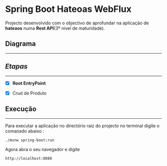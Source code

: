 # Spring Boot Hateoas WebFlux

Projecto desenvolvido com o objectivo de aprofundar na aplicação de **hateaos** numa **Rest API**(3º nivel de maturidade).

## Diagrama
---

## _Etapas_
---
- [x] **Root EntryPoint**
- [x] Crud de Produto 



## Execução
--- 
Para executar a aplicação no directório raiz do projecto no terminal digite o comanado abaixo :
```shell script
./mvnw spring-boot:run
```

Agora abra o seu navegador e digite

``` 
http://localhost:8080
```